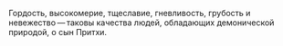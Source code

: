 Гордость, высокомерие, тщеславие, гневливость, грубость и невежество — таковы качества людей, обладающих демонической природой, о сын Притхи.